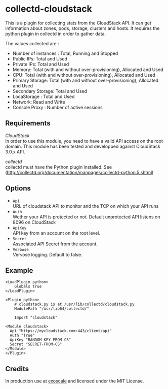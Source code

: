 collectd-cloudstack
================
This is a plugin for collecting stats from the CloudStack API. It can get information about zones, pods, storage, clusters and hosts.
It requires the python plugin in collectd in order to gather data.

The values collected are :

* Number of instances : Total, Running and Stopped
* Public IPs: Total and Used
* Private IPs: Total and Used
* Memory: Total (with and without over-provisioning), Allocated and Used
* CPU: Total (with and without over-provisioning), Allocated and Used
* Primary Storage: Total (with and without over-provisioning), Allocated and Used
* Secondary Storage: Total and Used
* LocaStorage : Total and Used
* Network: Read and Write
* Console Proxy : Number of active sessions


Requirements
------------

*CloudStack*  
In order to use this module, you need to have a valid API access on the root domain. This module has been tested and developped against CloudStack 3.0.x API.

*collectd*  
collectd must have the Python plugin installed. See (<http://collectd.org/documentation/manpages/collectd-python.5.shtml>)

Options
-------
* `Api`  
URL of cloudstack API to monitor and the TCP on which your API runs
* `Auth`  
Wether your API is protected or not. Default unprotected API listens on 8096 on CloudStack
* `ApiKey`  
API key from an account on the root level.
* `Secret`  
Associated API Secret from the account.
* `Verbose`  
Vervose logging. Default to false.

Example
-------
    <LoadPlugin python>
        Globals true
    </LoadPlugin>

    <Plugin python>
        # cloudstack.py is at /usr/lib/collectd/cloudstack.py
        ModulePath "/usr/lib64/collectd/"

        Import "cloudstack"

	<Module cloudstack>
	  Api "https://mycloudstack.com:443/client/api"
	  Auth "True"
	  ApiKey "RANDOM-KEY-FROM-CS"
	  Secret "SECRET-FROM-CS"
	</Module>
    </Plugin>

Credits
-------

In production use at [exoscale](https://www.exoscale.ch) and licensed under the MIT License.
